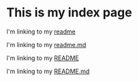 # This is my index page

I'm linking to my [readme](readme)

I'm linking to my [readme.md](readme.md)

I'm linking to my [README](README)

I'm linking to my [README.md](README.md)
